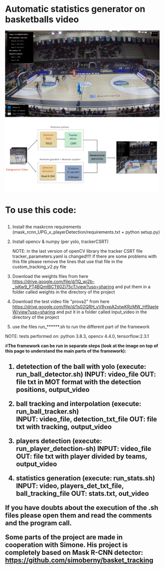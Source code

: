 
# Automatic statistics generator on basketballs video 

![statistic generation example](stat_example.png)
![structure of the project](project_structure.png)

# **To use this code:** <h2>
1. Install the maskrcnn requirements (mask_rcnn_UPG_x_playerDetection/requirements.txt    + python setup.py)
2. Install opencv & numpy (per yolo, trackerCSRT)

	NOTE: in the last version of openCV library the tracker CSRT file tracker_parameters.yaml is changed!!!! if there are some problems with this file please remove the lines that use that file in the custom_tracking_v2.py file
	
3. Download the weights files from here   https://drive.google.com/file/d/1Q_wj2b-_jsKw9_PT4BQmtBCT60Zj75cT/view?usp=sharing       and put them in a folder called weights in the directory of the project
4. Download the test video file "prova2" from here    https://drive.google.com/file/d/1s02QRH_yV8yxpA2stwKRzMW_Hf9aeIeW/view?usp=sharing    and put it in a folder called input_video in the directory of the project
5. use the files run_******.sh to run the different part of the framework

NOTE: tests performed on: python 3.8.3, opencv 4.4.0, tensorflow:2.3.1 


#**The framework can be run in separate steps (look at the image on top of this page to understand the main parts of the framework):** <h2>

1. **detetection of the ball with yolo** (execute: run_ball_detector.sh)
INPUT: video_file
OUT: file txt in MOT format with the detection positions, output_video

1. **ball tracking and interpolation** (execute: run_ball_tracker.sh)	
INPUT: video_file, detection_txt_file
OUT: file txt with tracking, output_video

2. **players detection**  (execute: run_player_detection-sh)
INPUT: video_file
OUT: file txt with player divided by teams, output_video

3. **statistics generation**	(execute: run_stats.sh)
INPUT: video, players_det_txt_file, ball_tracking_file
OUT: stats.txt, out_video

If you have doubts about the execution of the .sh files please open them and read the comments and the program call.

Some parts of the project are made in cooperation with Simone.
His project is completely based on Mask R-CNN detector: https://github.com/simoberny/basket_tracking
